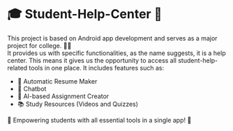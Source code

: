 # 🎓 Student-Help-Center 📱

This project is based on Android app development and serves as a major project for college. 🏫📲  
It provides us with specific functionalities, as the name suggests, it is a help center. This means it gives us the opportunity to access all student-help-related tools in one place. It includes features such as:  
- 📝 Automatic Resume Maker  
- 🤖 Chatbot  
- 🧠 AI-based Assignment Creator  
- 📚 Study Resources (Videos and Quizzes)  

🎉 Empowering students with all essential tools in a single app! 🚀  
